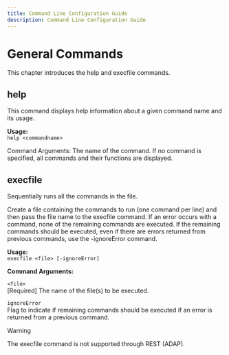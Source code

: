 ```yaml
---
title: Command Line Configuration Guide
description: Command Line Configuration Guide
---
```


# General Commands

This chapter introduces the help and execfile commands.

## help

This command displays help information about a given command name and its usage.

**Usage:**
<br> `help <commandname>`

Command Arguments:
<commandname>
The name of the command. If no command is specified, all commands and their functions are
displayed.

## execfile

Sequentially runs all the commands in the file.

Create a file containing the commands to run (one command per line) and then pass the file name to the execfile command. If an error occurs with a command, none of the remaining commands are executed. If the remaining commands should be executed, even if there are errors returned from previous commands, use the -ignoreError command.

**Usage:**
<br>`execfile <file> [-ignoreError]`

**Command Arguments:**

`<file>`
<br> [Required] The name of the file(s) to be executed.

`ignoreError`
<br>Flag to indicate if remaining commands should be executed if an error is returned from a previous command.

>[!warning]
>The execfile command is not supported through REST (ADAP).
